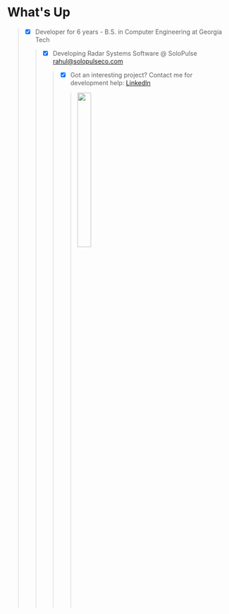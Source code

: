 # What's Up 
> - [x] Developer for 6 years - B.S. in Computer Engineering at Georgia Tech <br>
>> - [x] Developing Radar Systems Software @ SoloPulse rahul@solopulseco.com <br>
>>> - [x] Got an interesting project? Contact me for development help: <a href = https://www.linkedin.com/in/rahul-das-a220635b/> LinkedIn </a>
>>>> <img src="https://media.giphy.com/media/fwbZnTftCXVocKzfxR/source.gif" width=30% height=30%>

